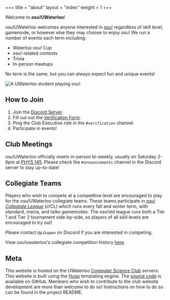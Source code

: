 +++
title = "about"
layout = "index"
weight = 1
+++

Welcome to **osu!UWaterloo**!

osu!UWaterloo welcomes anyone interested in [osu!](https://osu.ppy.sh) regardless of skill level, gamemode, or however else they may choose to enjoy osu! We run a number of events each term including:
- Waterloo osu! Cup
- osu!-related contests
- Trivia
- In-person meetups

No term is the same, but you can always expect fun and unique events!

![A UWaterloo student playing osu!](/images/perpet.jpg)

## How to Join
1. Join the [Discord Server](https://discord.gg/mfWqAFg).
2. Fill out out the [Verification Form](https://forms.gle/Q1HUK8ywaSmMvcCT6).
3. Ping the Club Executive role in the `#verification` channel.
4. Participate in events!

## Club Meetings

osu!UWaterloo officially meets in-person bi-weekly, usually on Saturday 2-6pm at [PHYS 145](https://maps.app.goo.gl/eYAM98mDbcBJEHG8A). Please check the `#announcements` channel in the Discord server to stay up-to-date!

## Collegiate Teams

Players who wish to compete at a competitive level are encouraged to play for the osu!UWaterloo collegiate teams.
These teams participate in [*osu! Collegiate League*](https://discord.gg/V5XhAcj) (o!CL) which runs every fall and winter term, with standard, mania, and taiko gamemodes. The osu!std league runs both a Tier 1 and Tier 2 tournament side-by-side, so players of all skill levels are encouraged to try out!

Please contact `@pikapwn` on Discord if you are interested in competing.

View osu!uwaterloo's collegiate competition history [here](https://docs.google.com/spreadsheets/d/1q69xG9c-aGkmhsvWzccwe98Z07FusTLz40VBTi1NNZw/edit?usp=sharing).

## Meta

This website is hosted on the UWaterloo [Computer Science Club](https://csclub.uwaterloo.ca/) servers. This website is built using the [Hugo](https://gohugo.io/) templating engine. The [source code](https://github.com/osu-uwaterloo/osu-uwaterloo-website) is available on GitHub. Members who wish to contribute to the club website development are more than welcome to do so! Instructions on how to do so can be found in the project README.
